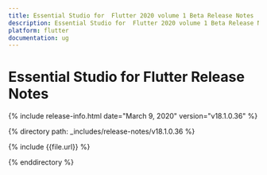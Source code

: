 ```yaml
---
title: Essential Studio for  Flutter 2020 volume 1 Beta Release Notes  
description: Essential Studio for  Flutter 2020 volume 1 Beta Release Notes  
platform: flutter
documentation: ug
---
```


# Essential Studio for  Flutter Release Notes  

{% include release-info.html date="March 9, 2020"  version="v18.1.0.36" %} 


{% directory path: _includes/release-notes/v18.1.0.36 %}

{% include {{file.url}} %}

{% enddirectory %}